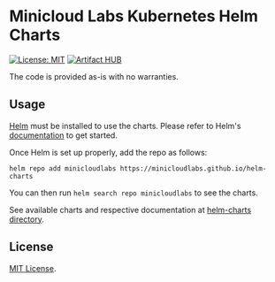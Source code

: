 # Minicloud Labs Kubernetes Helm Charts

[![License: MIT](https://img.shields.io/github/license/minicloudlabs/helm-charts)](https://github.com/minicloudlabs/helm-charts/blob/main/LICENSE)
[![Artifact HUB](https://img.shields.io/endpoint?url=https://artifacthub.io/badge/repository/gatus)](https://artifacthub.io/packages/search?org=minicloudlabs)

The code is provided as-is with no warranties.

## Usage

[Helm](https://helm.sh) must be installed to use the charts.
Please refer to Helm's [documentation](https://helm.sh/docs/) to get started.

Once Helm is set up properly, add the repo as follows:

```console
helm repo add minicloudlabs https://minicloudlabs.github.io/helm-charts
```

You can then run `helm search repo minicloudlabs` to see the charts.

<!-- Keep full URL links to repo files because this README syncs from main to gh-pages.  -->
See available charts and respective documentation at [helm-charts directory](https://github.com/minicloudlabs/blob/main/charts).

## License

<!-- Keep full URL links to repo files because this README syncs from main to gh-pages.  -->
[MIT License](https://github.com/minicloudlabs/helm-charts/blob/main/LICENSE).
